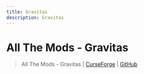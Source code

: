 ```yaml
---
title: Gravitas
description: Gravitas
---
```


# All The Mods - Gravitas

> All The Mods - Gravitas | [CurseForge](https://legacy.curseforge.com/minecraft/modpacks/all-the-mods-gravitas) | [GitHub](https://github.com/AllTheMods/tfc)
